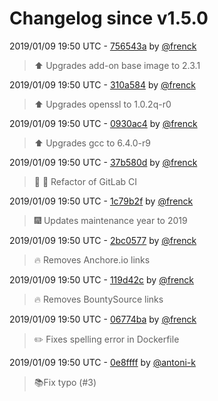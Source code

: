# Changelog since v1.5.0

2019/01/09 19:50 UTC - [756543a](https://github.com/hassio-addons/addon-ftp/commit/756543a011630b9bf75da9d0e4385f906e3b92c6) by [@frenck](https://github.com/frenck)
> :arrow_up: Upgrades add-on base image to 2.3.1 

2019/01/09 19:50 UTC - [310a584](https://github.com/hassio-addons/addon-ftp/commit/310a5844ccba944981365e9b7fd98b2429dfa29c) by [@frenck](https://github.com/frenck)
> :arrow_up: Upgrades openssl to 1.0.2q-r0 

2019/01/09 19:50 UTC - [0930ac4](https://github.com/hassio-addons/addon-ftp/commit/0930ac4818539d4e3c5b8120b77aaf18f5706eea) by [@frenck](https://github.com/frenck)
> :arrow_up: Upgrades gcc to 6.4.0-r9 

2019/01/09 19:50 UTC - [37b580d](https://github.com/hassio-addons/addon-ftp/commit/37b580dd8b634fd449822d3266cd5feb3e27daef) by [@frenck](https://github.com/frenck)
> :tractor: :rocket: Refactor of GitLab CI 

2019/01/09 19:50 UTC - [1c79b2f](https://github.com/hassio-addons/addon-ftp/commit/1c79b2fd626b067af9e506c40ed07d898c02758b) by [@frenck](https://github.com/frenck)
> :fireworks: Updates maintenance year to 2019 

2019/01/09 19:50 UTC - [2bc0577](https://github.com/hassio-addons/addon-ftp/commit/2bc05775ba6a6912cbcf5aabd00cf1201f24ebca) by [@frenck](https://github.com/frenck)
> :fire: Removes Anchore.io links 

2019/01/09 19:50 UTC - [119d42c](https://github.com/hassio-addons/addon-ftp/commit/119d42c7a2e6d3233d686685c0eaffb133f4055f) by [@frenck](https://github.com/frenck)
> :fire: Removes BountySource links 

2019/01/09 19:50 UTC - [06774ba](https://github.com/hassio-addons/addon-ftp/commit/06774ba1c490a4b86b3722042485ce65273fb3dc) by [@frenck](https://github.com/frenck)
> :pencil2: Fixes spelling error in Dockerfile 

2019/01/09 19:50 UTC - [0e8ffff](https://github.com/hassio-addons/addon-ftp/commit/0e8ffff2446afe58f1c5101e9e1fe291c44926cd) by [@antoni-k](https://github.com/antoni-k)
> 📚Fix typo (#3) 

